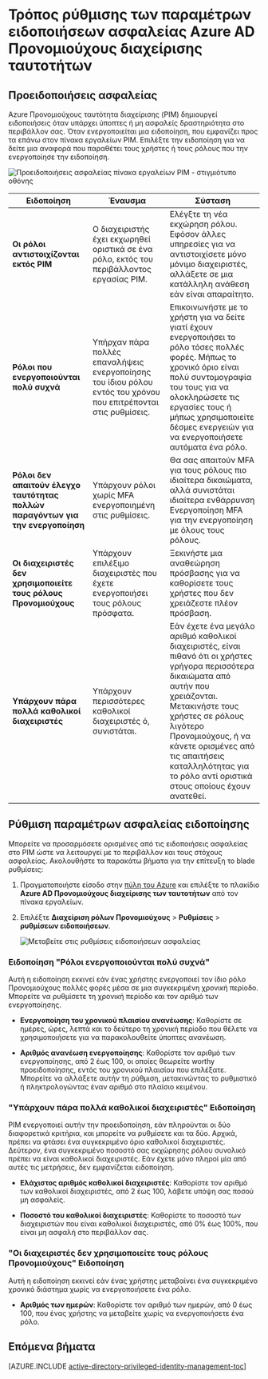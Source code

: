 <properties
   pageTitle="Πώς μπορείτε να ρυθμίσετε τις παραμέτρους ειδοποιήσεων ασφαλείας | Microsoft Azure"
   description="Μάθετε πώς μπορείτε να ρυθμίσετε τις παραμέτρους ειδοποιήσεων ασφαλείας για την επέκταση Azure Προνομιούχους διαχείρισης των ταυτοτήτων."
   services="active-directory"
   documentationCenter=""
   authors="kgremban"
   manager="femila"
   editor=""/>

<tags
   ms.service="active-directory"
   ms.devlang="na"
   ms.topic="article"
   ms.tgt_pltfrm="na"
   ms.workload="identity"
   ms.date="09/02/2016"
   ms.author="kgremban"/>

# <a name="how-to-configure-security-alerts-in-azure-ad-privileged-identity-management"></a>Τρόπος ρύθμισης των παραμέτρων ειδοποιήσεων ασφαλείας Azure AD Προνομιούχους διαχείρισης ταυτοτήτων

## <a name="security-alerts"></a>Προειδοποιήσεις ασφαλείας
Azure Προνομιούχους ταυτότητα διαχείρισης (PIM) δημιουργεί ειδοποιήσεις όταν υπάρχει ύποπτες ή μη ασφαλείς δραστηριότητα στο περιβάλλον σας. Όταν ενεργοποιείται μια ειδοποίηση, που εμφανίζει προς τα επάνω στον πίνακα εργαλείων PIM. Επιλέξτε την ειδοποίηση για να δείτε μια αναφορά που παραθέτει τους χρήστες ή τους ρόλους που την ενεργοποίησε την ειδοποίηση.

![Προειδοποιήσεις ασφαλείας πίνακα εργαλείων PIM - στιγμιότυπο οθόνης][1]



| Ειδοποίηση | Έναυσμα | Σύσταση |
| ----- | ------- | -------------- |
| **Οι ρόλοι αντιστοιχίζονται εκτός PIM** | Ο διαχειριστής έχει εκχωρηθεί οριστικά σε ένα ρόλο, εκτός του περιβάλλοντος εργασίας PIM. | Ελέγξτε τη νέα εκχώρηση ρόλου. Εφόσον άλλες υπηρεσίες για να αντιστοιχίσετε μόνο μόνιμο διαχειριστές, αλλάξετε σε μια κατάλληλη ανάθεση εάν είναι απαραίτητο. |
| **Ρόλοι που ενεργοποιούνται πολύ συχνά** | Υπήρχαν πάρα πολλές επαναλήψεις ενεργοποίησης του ίδιου ρόλου εντός του χρόνου που επιτρέπονται στις ρυθμίσεις. | Επικοινωνήστε με το χρήστη για να δείτε γιατί έχουν ενεργοποιήσει το ρόλο τόσες πολλές φορές. Μήπως το χρονικό όριο είναι πολύ συντομογραφία του τους για να ολοκληρώσετε τις εργασίες τους ή μήπως χρησιμοποιείτε δέσμες ενεργειών για να ενεργοποιήσετε αυτόματα ένα ρόλο. |
| **Ρόλοι δεν απαιτούν έλεγχο ταυτότητας πολλών παραγόντων για την ενεργοποίηση** | Υπάρχουν ρόλοι χωρίς MFA ενεργοποιημένη στις ρυθμίσεις. | Θα σας απαιτούν MFA για τους ρόλους πιο ιδιαίτερα δικαιώματα, αλλά συνιστάται ιδιαίτερα ενθάρρυνση Ενεργοποίηση MFA για την ενεργοποίηση με όλους τους ρόλους. |
| **Οι διαχειριστές δεν χρησιμοποιείτε τους ρόλους Προνομιούχους** | Υπάρχουν επιλέξιμο διαχειριστές που έχετε ενεργοποιήσει τους ρόλους πρόσφατα. | Ξεκινήστε μια αναθεώρηση πρόσβασης για να καθορίσετε τους χρήστες που δεν χρειάζεστε πλέον πρόσβαση. |
| **Υπάρχουν πάρα πολλά καθολικοί διαχειριστές** | Υπάρχουν περισσότερες καθολικοί διαχειριστές ό, συνιστάται. | Εάν έχετε ένα μεγάλο αριθμό καθολικοί διαχειριστές, είναι πιθανό ότι οι χρήστες γρήγορα περισσότερα δικαιώματα από αυτήν που χρειάζονται. Μετακινήστε τους χρήστες σε ρόλους λιγότερο Προνομιούχους, ή να κάνετε ορισμένες από τις απαιτήσεις καταλληλότητας για το ρόλο αντί οριστικά στους οποίους έχουν ανατεθεί. |

## <a name="configure-security-alert-settings"></a>Ρύθμιση παραμέτρων ασφαλείας ειδοποίησης

Μπορείτε να προσαρμόσετε ορισμένες από τις ειδοποιήσεις ασφαλείας στο PIM ώστε να λειτουργεί με το περιβάλλον και τους στόχους ασφαλείας. Ακολουθήστε τα παρακάτω βήματα για την επίτευξη το blade ρυθμίσεις:

1. Πραγματοποιήστε είσοδο στην [πύλη του Azure](https://portal.azure.com/) και επιλέξτε το πλακίδιο **Azure AD Προνομιούχους διαχείρισης των ταυτοτήτων** από τον πίνακα εργαλείων.
2. Επιλέξτε **Διαχείριση ρόλων Προνομιούχους** > **Ρυθμίσεις** > **ρυθμίσεων ειδοποιήσεων**.

    ![Μεταβείτε στις ρυθμίσεις ειδοποιήσεων ασφαλείας][2]

### <a name="roles-are-being-activated-too-frequently-alert"></a>Ειδοποίηση "Ρόλοι ενεργοποιούνται πολύ συχνά"

Αυτή η ειδοποίηση εκκινεί εάν ένας χρήστης ενεργοποιεί τον ίδιο ρόλο Προνομιούχους πολλές φορές μέσα σε μια συγκεκριμένη χρονική περίοδο. Μπορείτε να ρυθμίσετε τη χρονική περίοδο και τον αριθμό των ενεργοποίησης.

- **Ενεργοποίηση του χρονικού πλαισίου ανανέωσης**: Καθορίστε σε ημέρες, ώρες, λεπτά και το δεύτερο τη χρονική περίοδο που θέλετε να χρησιμοποιήσετε για να παρακολουθείτε ύποπτες ανανέωση.

- **Αριθμός ανανέωση ενεργοποίησης**: Καθορίστε τον αριθμό των ενεργοποίησης, από 2 έως 100, οι οποίες θεωρείτε worthy προειδοποίησης, εντός του χρονικού πλαισίου που επιλέξατε. Μπορείτε να αλλάξετε αυτήν τη ρύθμιση, μετακινώντας το ρυθμιστικό ή πληκτρολογώντας έναν αριθμό στο πλαίσιο κειμένου.


### <a name="there-are-too-many-global-administrators-alert"></a>"Υπάρχουν πάρα πολλά καθολικοί διαχειριστές" Ειδοποίηση

PIM ενεργοποιεί αυτήν την προειδοποίηση, εάν πληρούνται οι δύο διαφορετικά κριτήρια, και μπορείτε να ρυθμίσετε και τα δύο. Αρχικά, πρέπει να φτάσει ένα συγκεκριμένο όριο καθολικοί διαχειριστές. Δεύτερον, ένα συγκεκριμένο ποσοστό σας εκχώρησης ρόλου συνολικό πρέπει να είναι καθολικοί διαχειριστές. Εάν έχετε μόνο πληροί μία από αυτές τις μετρήσεις, δεν εμφανίζεται ειδοποίηση.  

- **Ελάχιστος αριθμός καθολικοί διαχειριστές**: Καθορίστε τον αριθμό των καθολικοί διαχειριστές, από 2 έως 100, λάβετε υπόψη σας ποσού μη ασφαλείς.

- **Ποσοστό του καθολικοί διαχειριστές**: Καθορίστε το ποσοστό των διαχειριστών που είναι καθολικοί διαχειριστές, από 0% έως 100%, που είναι μη ασφαλή στο περιβάλλον σας.

### <a name="administrators-arent-using-their-privileged-roles-alert"></a>"Οι διαχειριστές δεν χρησιμοποιείτε τους ρόλους Προνομιούχους" Ειδοποίηση

Αυτή η ειδοποίηση εκκινεί εάν ένας χρήστης μεταβαίνει ένα συγκεκριμένο χρονικό διάστημα χωρίς να ενεργοποιήσετε ένα ρόλο.

- **Αριθμός των ημερών**: Καθορίστε τον αριθμό των ημερών, από 0 έως 100, που ένας χρήστης να μεταβείτε χωρίς να ενεργοποιήσετε ένα ρόλο.

<!--Every topic should have next steps and links to the next logical set of content to keep the customer engaged-->
## <a name="next-steps"></a>Επόμενα βήματα
[AZURE.INCLUDE [active-directory-privileged-identity-management-toc](../../includes/active-directory-privileged-identity-management-toc.md)]


<!--Image references-->

[1]: ./media/active-directory-privileged-identity-management-how-to-configure-security-alerts/PIM_security_dash.png
[2]: ./media/active-directory-privileged-identity-management-how-to-configure-security-alerts/PIM_security_settings.png
